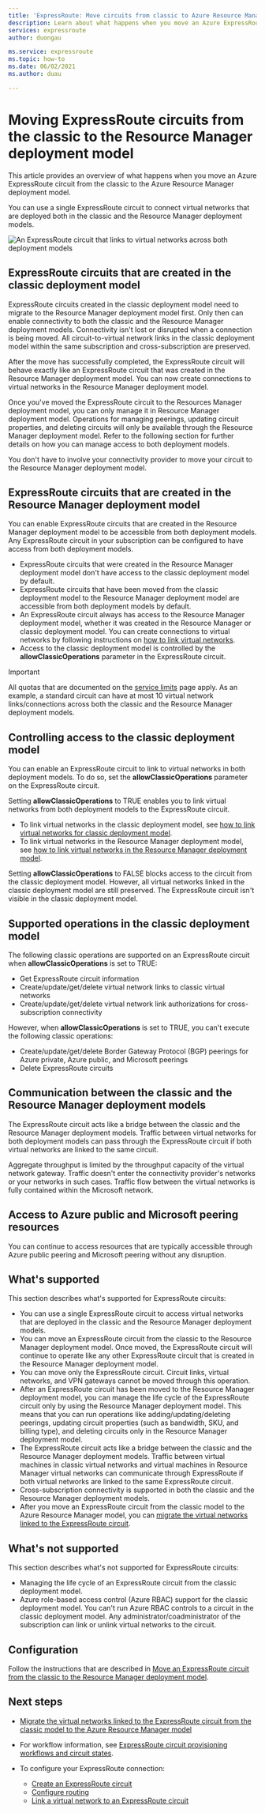 ```yaml
---
title: 'ExpressRoute: Move circuits from classic to Azure Resource Manager'
description: Learn about what happens when you move an Azure ExpressRoute circuit from the classic to the Azure Resource Manager deployment model.
services: expressroute
author: duongau

ms.service: expressroute
ms.topic: how-to
ms.date: 06/02/2021
ms.author: duau

---
```

# Moving ExpressRoute circuits from the classic to the Resource Manager deployment model
This article provides an overview of what happens when you move an Azure ExpressRoute circuit from the classic to the Azure Resource Manager deployment model.

You can use a single ExpressRoute circuit to connect virtual networks that are deployed both in the classic and the Resource Manager deployment models.

![An ExpressRoute circuit that links to virtual networks across both deployment models](./media/expressroute-move/expressroute-move-1.png)

## ExpressRoute circuits that are created in the classic deployment model
ExpressRoute circuits created in the classic deployment model need to migrate to the Resource Manager deployment model first. Only then can enable connectivity to both the classic and the Resource Manager deployment models. Connectivity isn't lost or disrupted when a connection is being moved. All circuit-to-virtual network links in the classic deployment model within the same subscription and cross-subscription are preserved.

After the move has successfully completed, the ExpressRoute circuit will behave exactly like an ExpressRoute circuit that was created in the Resource Manager deployment model. You can now create connections to virtual networks in the Resource Manager deployment model.

Once you've moved the ExpressRoute circuit to the Resources Manager deployment model, you can only manage it in Resource Manager deployment model. Operations for managing peerings, updating circuit properties, and deleting circuits will only be available through the Resource Manager deployment model. Refer to the following section for further details on how you can manage access to both deployment models.

You don't have to involve your connectivity provider to move your circuit to the Resource Manager deployment model.

## ExpressRoute circuits that are created in the Resource Manager deployment model
You can enable ExpressRoute circuits that are created in the Resource Manager deployment model to be accessible from both deployment models. Any ExpressRoute circuit in your subscription can be configured to have access from both deployment models.

* ExpressRoute circuits that were created in the Resource Manager deployment model don't have access to the classic deployment model by default.
* ExpressRoute circuits that have been moved from the classic deployment model to the Resource Manager deployment model are accessible from both deployment models by default.
* An ExpressRoute circuit always has access to the Resource Manager deployment model, whether it was created in the Resource Manager or classic deployment model. You can create connections to virtual networks by following instructions on [how to link virtual networks](expressroute-howto-linkvnet-arm.md).
* Access to the classic deployment model is controlled by the **allowClassicOperations** parameter in the ExpressRoute circuit.

> [!IMPORTANT]
> All quotas that are documented on the [service limits](../azure-resource-manager/management/azure-subscription-service-limits.md) page apply. As an example, a standard circuit can have at most 10 virtual network links/connections across both the classic and the Resource Manager deployment models.
> 
> 

## Controlling access to the classic deployment model
You can enable an ExpressRoute circuit to link to virtual networks in both deployment models. To do so, set the **allowClassicOperations** parameter on the ExpressRoute circuit.

Setting **allowClassicOperations** to TRUE enables you to link virtual networks from both deployment models to the ExpressRoute circuit. 
* To link virtual networks in the classic deployment model, see [how to link virtual networks for classic deployment model](expressroute-howto-linkvnet-classic.md).
* To link virtual networks in the Resource Manager deployment model, see [how to link virtual networks in the Resource Manager deployment model](expressroute-howto-linkvnet-arm.md).

Setting **allowClassicOperations** to FALSE blocks access to the circuit from the classic deployment model. However, all virtual networks linked in the classic deployment model are still preserved. The ExpressRoute circuit isn't visible in the classic deployment model.

## Supported operations in the classic deployment model
The following classic operations are supported on an ExpressRoute circuit when **allowClassicOperations** is set to TRUE:

* Get ExpressRoute circuit information
* Create/update/get/delete virtual network links to classic virtual networks
* Create/update/get/delete virtual network link authorizations for cross-subscription connectivity

However, when **allowClassicOperations** is set to TRUE, you can't execute the following classic operations:

* Create/update/get/delete Border Gateway Protocol (BGP) peerings for Azure private, Azure public, and Microsoft peerings
* Delete ExpressRoute circuits

## Communication between the classic and the Resource Manager deployment models
The ExpressRoute circuit acts like a bridge between the classic and the Resource Manager deployment models. Traffic between virtual networks for both deployment models can pass through the ExpressRoute circuit if both virtual networks are linked to the same circuit.

Aggregate throughput is limited by the throughput capacity of the virtual network gateway. Traffic doesn't enter the connectivity provider's networks or your networks in such cases. Traffic flow between the virtual networks is fully contained within the Microsoft network.

## Access to Azure public and Microsoft peering resources
You can continue to access resources that are typically accessible through Azure public peering and Microsoft peering without any disruption.  

## What's supported
This section describes what's supported for ExpressRoute circuits:

* You can use a single ExpressRoute circuit to access virtual networks that are deployed in the classic and the Resource Manager deployment models.
* You can move an ExpressRoute circuit from the classic to the Resource Manager deployment model. Once moved, the ExpressRoute circuit will continue to operate like any other ExpressRoute circuit that is created in the Resource Manager deployment model.
* You can move only the ExpressRoute circuit. Circuit links, virtual networks, and VPN gateways cannot be moved through this operation.
* After an ExpressRoute circuit has been moved to the Resource Manager deployment model, you can manage the life cycle of the ExpressRoute circuit only by using the Resource Manager deployment model. This means that you can run operations like adding/updating/deleting peerings, updating circuit properties (such as bandwidth, SKU, and billing type), and deleting circuits only in the Resource Manager deployment model.
* The ExpressRoute circuit acts like a bridge between the classic and the Resource Manager deployment models. Traffic between virtual machines in classic virtual networks and virtual machines in Resource Manager virtual networks can communicate through ExpressRoute if both virtual networks are linked to the same ExpressRoute circuit.
* Cross-subscription connectivity is supported in both the classic and the Resource Manager deployment models.
* After you move an ExpressRoute circuit from the classic model to the Azure Resource Manager model, you can [migrate the virtual networks linked to the ExpressRoute circuit](expressroute-migration-classic-resource-manager.md).

## What's not supported
This section describes what's not supported for ExpressRoute circuits:

* Managing the life cycle of an ExpressRoute circuit from the classic deployment model.
* Azure role-based access control (Azure RBAC) support for the classic deployment model. You can't run Azure RBAC controls to a circuit in the classic deployment model. Any administrator/coadministrator of the subscription can link or unlink virtual networks to the circuit.

## Configuration
Follow the instructions that are described in [Move an ExpressRoute circuit from the classic to the Resource Manager deployment model](expressroute-howto-move-arm.md).

## Next steps
* [Migrate the virtual networks linked to the ExpressRoute circuit from the classic model to the Azure Resource Manager model](expressroute-migration-classic-resource-manager.md)
* For workflow information, see [ExpressRoute circuit provisioning workflows and circuit states](expressroute-workflows.md).
* To configure your ExpressRoute connection:
  
  * [Create an ExpressRoute circuit](expressroute-howto-circuit-arm.md)
  * [Configure routing](expressroute-howto-routing-arm.md)
  * [Link a virtual network to an ExpressRoute circuit](expressroute-howto-linkvnet-arm.md)

